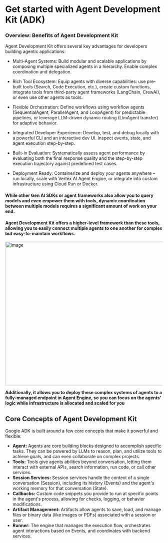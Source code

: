 # Get started with Agent Development Kit (ADK)

### Overview: Benefits of Agent Development Kit

Agent Development Kit offers several key advantages for developers building agentic applications:

* Multi-Agent Systems: Build modular and scalable applications by composing multiple specialized agents in a hierarchy. Enable complex coordination and delegation.

* Rich Tool Ecosystem: Equip agents with diverse capabilities: use pre-built tools (Search, Code Execution, etc.), create custom functions, integrate tools from third-party agent frameworks (LangChain, CrewAI), or even use other agents as tools.

* Flexible Orchestration: Define workflows using workflow agents (SequentialAgent, ParallelAgent, and LoopAgent) for predictable pipelines, or leverage LLM-driven dynamic routing (LlmAgent transfer) for adaptive behavior.

* Integrated Developer Experience: Develop, test, and debug locally with a powerful CLI and an interactive dev UI. Inspect events, state, and agent execution step-by-step.

* Built-in Evaluation: Systematically assess agent performance by evaluating both the final response quality and the step-by-step execution trajectory against predefined test cases.

* Deployment Ready: Containerize and deploy your agents anywhere – run locally, scale with Vertex AI Agent Engine, or integrate into custom infrastructure using Cloud Run or Docker.


#### While other Gen AI SDKs or agent frameworks also allow you to query models and even empower them with tools, dynamic coordination between multiple models requires a significant amount of work on your end.

#### Agent Development Kit offers a higher-level framework than these tools, allowing you to easily connect multiple agents to one another for complex but easy-to-maintain workflows.

<img width="988" height="460" alt="image" src="https://github.com/user-attachments/assets/a39f22ea-3bec-4418-8e9f-2d58847332bf" />

__Additionally, it allows you to deploy these complex systems of agents to a fully-managed endpoint in Agent Engine, so you can focus on the agents' logic while infrastructure is allocated and scaled for you__


## Core Concepts of Agent Development Kit

Google ADK is built around a few core concepts that make it powerful and flexible:

* **Agent:** Agents are core building blocks designed to accomplish specific tasks. They can be powered by LLMs to reason, plan, and utilize tools to achieve goals, and can even collaborate on complex projects.
* **Tools:** Tools give agents abilities beyond conversation, letting them interact with external APIs, search information, run code, or call other services.
* **Session Services:** Session services handle the context of a single conversation (Session), including its history (Events) and the agent's working memory for that conversation (State).
* **Callbacks:** Custom code snippets you provide to run at specific points in the agent's process, allowing for checks, logging, or behavior modifications.
* **Artifact Management:** Artifacts allow agents to save, load, and manage files or binary data (like images or PDFs) associated with a session or user.
* **Runner:** The engine that manages the execution flow, orchestrates agent interactions based on Events, and coordinates with backend services.
